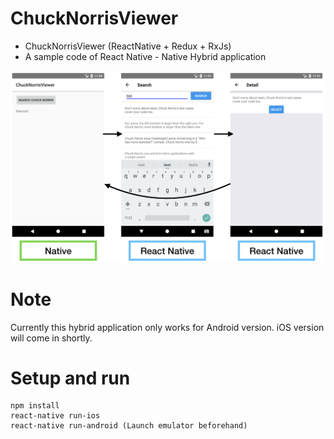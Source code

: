 # ChuckNorrisViewer
- ChuckNorrisViewer (ReactNative + Redux + RxJs)
- A sample code of React Native - Native Hybrid application

![img](./img/img1.png)

# Note
Currently this hybrid application only works for Android version. iOS version will come in shortly.

# Setup and run

```
npm install
react-native run-ios
react-native run-android (Launch emulator beforehand)
```
